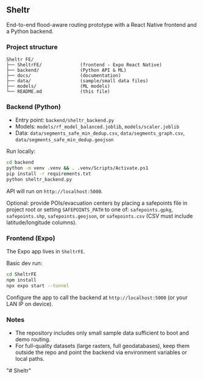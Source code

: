 ## Sheltr

End-to-end flood-aware routing prototype with a React Native frontend and a Python backend.

### Project structure

```
Sheltr FE/
├── SheltrFE/              (frontend - Expo React Native)
├── backend/               (Python API & ML)
├── docs/                  (documentation)
├── data/                  (sample/small data files)
├── models/                (ML models)
└── README.md              (this file)
```

### Backend (Python)

- Entry point: `backend/sheltr_backend.py`
- Models: `models/rf_model_balanced.joblib`, `models/scaler.joblib`
- Data: `data/segments_safe_min_dedup.csv`, `data/segments_graph.csv`, `data/segments_safe_min_dedup.geojson`

Run locally:

```bash
cd backend
python -m venv .venv && . .venv/Scripts/Activate.ps1
pip install -r requirements.txt
python sheltr_backend.py
```

API will run on `http://localhost:5000`.

Optional: provide POIs/evacuation centers by placing a safepoints file in project root or setting `SAFEPOINTS_PATH` to one of: `safepoints.gpkg`, `safepoints.shp`, `safepoints.geojson`, or `safepoints.csv` (CSV must include latitude/longitude columns).

### Frontend (Expo)

The Expo app lives in `SheltrFE`.

Basic dev run:

```bash
cd SheltrFE
npm install
npx expo start --tunnel
```

Configure the app to call the backend at `http://localhost:5000` (or your LAN IP on device).

### Notes

- The repository includes only small sample data sufficient to boot and demo routing.
- For full-quality datasets (large rasters, full geodatabases), keep them outside the repo and point the backend via environment variables or local paths.


"# Sheltr" 
